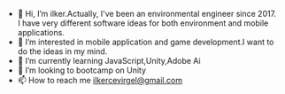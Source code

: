 - 👋 Hi, I’m ilker.Actually, I've been an environmental engineer since 2017.<br/>
I have very different software ideas for both environment and mobile applications.
- 👀 I’m interested in mobile application and game development.I want to do the ideas in my mind.
- 🌱 I’m currently learning JavaScript,Unity,Adobe Ai
- 💞️ I’m looking to bootcamp on Unity
- 📫 How to reach me ilkercevirgel@gmail.com

<!---
ilkercevirgel/ilkercevirgel is a ✨ special ✨ repository because its `README.md` (this file) appears on your GitHub profile.
You can click the Preview link to take a look at your changes.
--->
